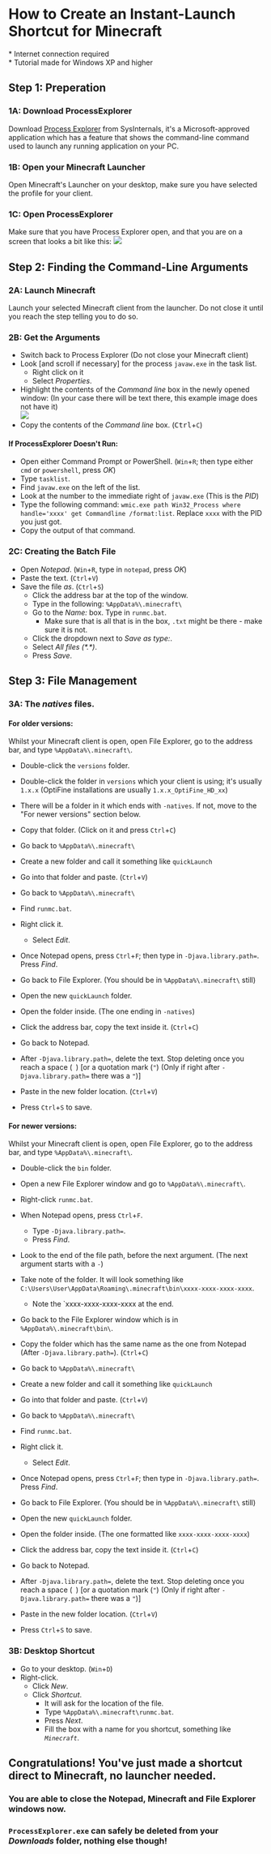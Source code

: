 # How to Create an Instant-Launch Shortcut for Minecraft
\* Internet connection required<br>
\* Tutorial made for Windows XP and higher



## Step 1: Preperation
### 1A: Download ProcessExplorer
Download [Process Explorer](https://live.sysinternals.com/procexp.exe) from SysInternals, it's a Microsoft-approved application which has a feature that shows the command-line command used to launch any running application on your PC.
### 1B: Open your Minecraft Launcher
Open Minecraft's Launcher on your desktop, make sure you have selected the profile for your client.
### 1C: Open ProcessExplorer
Make sure that you have Process Explorer open, and that you are on a screen that looks a bit like this:
![](https://docs.microsoft.com/en-us/media/landing/sysinternals/processexplorer.jpg)



## Step 2: Finding the Command-Line Arguments
### 2A: Launch Minecraft
Launch your selected Minecraft client from the launcher. Do not close it until you reach the step telling you to do so.
### 2B: Get the Arguments
* Switch back to Process Explorer (Do not close your Minecraft client)
* Look [and scroll if necessary] for the process `javaw.exe` in the task list.
  * Right click on it
  * Select _Properties_.
* Highlight the contents of the _Command line_ box in the newly opened window: (In your case there will be text there, this example image does not have it)<br>
![](https://www.filecroco.com/wp-content/uploads/2016/11/process-explorer-6.jpg)
* Copy the contents of the _Command line_ box. (<kbd>Ctrl</kbd>+`C`)

#### If ProcessExplorer Doesn't Run:
* Open either Command Prompt or PowerShell. (`Win`+`R`; then type either `cmd` or `powershell`, press _OK_)
* Type `tasklist`.
 * Find `javaw.exe` on the left of the list.
 * Look at the number to the immediate right of `javaw.exe` (This is the _PID_)
* Type the following command: `wmic.exe path Win32_Process where handle='xxxx' get Commandline /format:list`. Replace `xxxx` with the PID you just got.
* Copy the output of that command.

### 2C: Creating the Batch File
* Open _Notepad_. (`Win`+`R`, type in `notepad`, press _OK_)
* Paste the text. (`Ctrl`+`V`)
* Save the file _as_. (`Ctrl`+`S`)
  * Click the address bar at the top of the window.
  * Type in the following: `%AppData%\.minecraft\`
  * Go to the _Name:_ box. Type in `runmc.bat`.
    * Make sure that is all that is in the box, `.txt` might be there - make sure it is not.
  * Click the dropdown next to _Save as type:_.
  * Select _All files (\*.\*)_.
  * Press _Save_.



## Step 3: File Management
### 3A: The _natives_ files.
#### For older versions:
Whilst your Minecraft client is open, open File Explorer, go to the address bar, and type `%AppData%\.minecraft\`.
* Double-click the `versions` folder.
* Double-click the folder in `versions` which your client is using; it's usually `1.x.x` (OptiFine installations are usually `1.x.x_OptiFine_HD_xx`)
* There will be a folder in it which ends with `-natives`. If not, move to the "For newer versions" section below.
* Copy that folder. (Click on it and press `Ctrl`+`C`)

* Go back to `%AppData%\.minecraft\`
* Create a new folder and call it something like `quickLaunch`
* Go into that folder and paste. (`Ctrl`+`V`)

* Go back to `%AppData%\.minecraft\`
* Find `runmc.bat`.
* Right click it.
  * Select _Edit_.
* Once Notepad opens, press `Ctrl`+`F`; then type in `-Djava.library.path=`. Press _Find_.

* Go back to File Explorer. (You should be in `%AppData%\.minecraft\` still)
* Open the new `quickLaunch` folder.
* Open the folder inside. (The one ending in `-natives`)
* Click the address bar, copy the text inside it. (`Ctrl`+`C`)

* Go back to Notepad.
* After `-Djava.library.path=`, delete the text. Stop deleting once you reach a space (` `) [or a quotation mark (`"`) (Only if right after `-Djava.library.path=` there was a `"`)]
* Paste in the new folder location. (`Ctrl`+`V`)
* Press `Ctrl`+`S` to save.
#### For newer versions:
Whilst your Minecraft client is open, open File Explorer, go to the address bar, and type `%AppData%\.minecraft\`.
* Double-click the `bin` folder.
* Open a new File Explorer window and go to `%AppData%\.minecraft\`.
* Right-click `runmc.bat`.
* When Notepad opens, press `Ctrl`+`F`.
  * Type `-Djava.library.path=`.
  * Press _Find_.
* Look to the end of the file path, before the next argument. (The next argument starts with a `-`)
* Take note of the folder. It will look something like `C:\Users\User\AppData\Roaming\.minecraft\bin\xxxx-xxxx-xxxx-xxxx`.
  * Note the `xxxx-xxxx-xxxx-xxxx at the end.

* Go back to the File Explorer window which is in `%AppData%\.minecraft\bin\`.
* Copy the folder which has the same name as the one from Notepad (After `-Djava.library.path=`). (`Ctrl`+`C`)

* Go back to `%AppData%\.minecraft\`
* Create a new folder and call it something like `quickLaunch`
* Go into that folder and paste. (`Ctrl`+`V`)

* Go back to `%AppData%\.minecraft\`
* Find `runmc.bat`.
* Right click it.
  * Select _Edit_.
* Once Notepad opens, press `Ctrl`+`F`; then type in `-Djava.library.path=`. Press _Find_.

* Go back to File Explorer. (You should be in `%AppData%\.minecraft\` still)
* Open the new `quickLaunch` folder.
* Open the folder inside. (The one formatted like `xxxx-xxxx-xxxx-xxxx`)
* Click the address bar, copy the text inside it. (`Ctrl`+`C`)

* Go back to Notepad.
* After `-Djava.library.path=`, delete the text. Stop deleting once you reach a space (` `) [or a quotation mark (`"`) (Only if right after `-Djava.library.path=` there was a `"`)]
* Paste in the new folder location. (`Ctrl`+`V`)
* Press `Ctrl`+`S` to save.
### 3B: Desktop Shortcut
* Go to your desktop. (`Win`+`D`)
* Right-click.
  * Click _New_.
  * Click _Shortcut_.
    * It will ask for the location of the file.
    * Type `%AppData%\.minecraft\runmc.bat`.
    * Press _Next_.
    * Fill the box with a name for you shortcut, something like _`Minecraft`_.
    
## Congratulations! You've just made a shortcut direct to Minecraft, no launcher needed.
### You are able to close the Notepad, Minecraft and File Explorer windows now.
### `ProcessExplorer.exe` can safely be deleted from your _Downloads_ folder, nothing else though!
    
